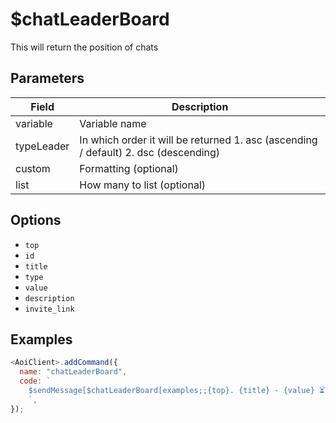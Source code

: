 # $chatLeaderBoard

This will return the position of chats

## Parameters

| Field      | Description                                                                         |
| ---------- | ----------------------------------------------------------------------------------- |
| variable   | Variable name                                                                       |
| typeLeader | In which order it will be returned 1. asc (ascending / default) 2. dsc (descending) |
| custom     | Formatting (optional)                                                               |
| list       | How many to list (optional)                                                         |

## Options

- `top`
- `id`
- `title`
- `type`
- `value`
- `description`
- `invite_link`

## Examples

```javascript
<AoiClient>.addCommand({
  name: "chatLeaderBoard",
  code: `
    $sendMessage[$chatLeaderBoard[examples;;{top}. {title} - {value} ⏳️\n;10]]
    `,
});
```

